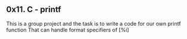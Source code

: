 ## 0x11. C - printf
This is a group project and the task is to write a code for our own printf function
That can handle format specifiers of [%i]
